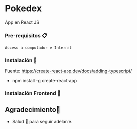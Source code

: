 # Pokedex

App en React JS

### Pre-requisitos 📋

```
Acceso a computador e Internet
```

### Instalación 🔧  
Fuente: https://create-react-app.dev/docs/adding-typescript/

* npm install -g create-react-app

### Instalación Frontend 🔧  


## Agradecimiento🎁

* Salud 🍺 para seguir adelante. 

